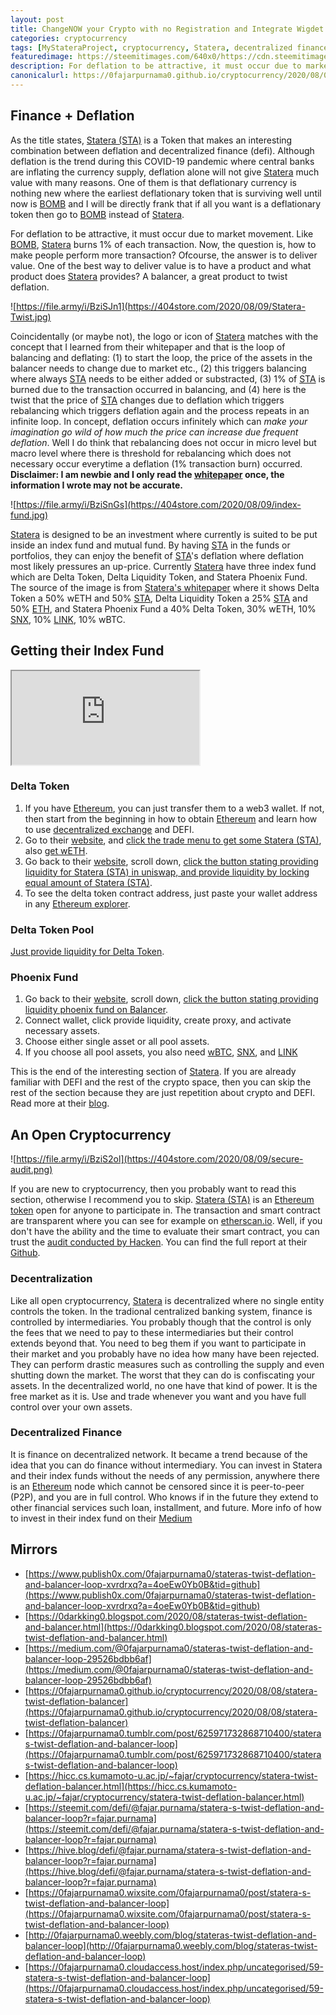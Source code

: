 ```yaml
---
layout: post
title: ChangeNOW your Crypto with no Registration and Integrate Wigdet on your Website
categories: cryptocurrency
tags: [MyStateraProject, cryptocurrency, Statera, decentralized finance, deflation, defi, Uniswap, Balancer]
featuredimage: https://steemitimages.com/640x0/https://cdn.steemitimages.com/DQmWNuHezFQN6tQqrSw5voh1Dwv3zssm6sKfxRMv13Y7PM2/Statera-Twist.jpg
description: For deflation to be attractive, it must occur due to market movement. Like BOMB, Statera burns 1% of each transaction. Now, the question is, how to make people perform more transaction? Ofcourse, the answer is to deliver value. One of the best way to deliver value is to have a product and what product does Statera provides? A balancer, a great product to twist deflation.
canonicalurl: https://0fajarpurnama0.github.io/cryptocurrency/2020/08/08/statera-twist-deflation-balancer
---
```


## Finance + Deflation

As the title states, [Statera (STA)](https://www.coingecko.com/en/coins/statera) is a Token that makes an interesting combination between deflation and decentralized finance (defi). Although deflation is the trend during this COVID-19 pandemic where central banks are inflating the currency supply, deflation alone will not give [Statera](https://stateratoken.com/) much value with many reasons. One of them is that deflationary currency is nothing new where the earliest deflationary token that is surviving well until now is [BOMB](https://bombtoken.com/) and I will be directly frank that if all you want is a deflationary token then go to [BOMB](https://bombtoken.com/) instead of [Statera](https://stateratoken.com/).

For deflation to be attractive, it must occur due to market movement. Like [BOMB](https://bombtoken.com/), [Statera](https://stateratoken.com/) burns 1% of each transaction. Now, the question is, how to make people perform more transaction? Ofcourse, the answer is to deliver value. One of the best way to deliver value is to have a product and what product does [Statera](https://stateratoken.com/) provides? A balancer, a great product to twist deflation.

![https://file.army/i/BziSJn1](https://404store.com/2020/08/09/Statera-Twist.jpg)

Coincidentally (or maybe not), the logo or icon of [Statera](https://stateratoken.com/) matches with the concept that I learned from their whitepaper and that is the loop of balancing and deflating: (1) to start the loop, the price of the assets in the balancer needs to change due to market etc., (2) this triggers balancing where always [STA](https://stateratoken.com/) needs to be either added or substracted, (3) 1% of [STA](https://stateratoken.com/) is burned due to the transaction occurred in balancing, and (4) here is the twist that the price of [STA](https://stateratoken.com/) changes due to deflation which triggers rebalancing which triggers deflation again and the process repeats in an infinite loop. In concept, deflation occurs infinitely which can _make your imagination go wild of how much the price can increase due frequent deflation_. Well I do think that rebalancing does not occur in micro level but macro level where there is threshold for rebalancing which does not necessary occur everytime a deflation (1% transaction burn) occurred. **Disclaimer: I am newbie and I only read the [whitepaper](https://stateratoken.com/assets/Statera_Whitepaper.pdf) once, the information I wrote may not be accurate.**



![https://file.army/i/BziSnGs](https://404store.com/2020/08/09/index-fund.jpg)

[Statera](https://stateratoken.com/) is designed to be an investment where currently is suited to be put inside an index fund and mutual fund. By having [STA](https://stateratoken.com/) in the funds or portfolios, they can enjoy the benefit of [STA](https://stateratoken.com/)'s deflation where deflation most likely pressures an up-price. Currently [Statera](https://stateratoken.com/) have three index fund which are Delta Token, Delta Liquidity Token, and Statera Phoenix Fund. The source of the image is from [Statera's whitepaper](https://stateratoken.com/assets/Statera_Whitepaper.pdf) where it shows Delta Token a 50% wETH and 50% [STA](https://www.coingecko.com/en/coins/statera), Delta Liquidity Token a 25% [STA](https://www.coingecko.com/en/coins/statera) and 50% [ETH](https://www.coingecko.com/en/coins/ethereum), and Statera Phoenix Fund a 40% Delta Token, 30% wETH, 10% [SNX](https://www.coingecko.com/en/coins/synthetix-network-token), 10% [LINK](https://www.coingecko.com/en/coins/chainlink), 10% wBTC.



## Getting their Index Fund

<div class="video-container"><iframe src="https://lbry.tv/$/embed/how-to-invest-in-statera-s-index-fund-on/db412e139c680a4b6165ab2143b07b4857084414" allowfullscreen=""></iframe></div>

### Delta Token

1.  If you have [Ethereum](https://www.ethereum.org/), you can just transfer them to a web3 wallet. If not, then start from the beginning in how to obtain [Ethereum](https://www.ethereum.org/) and learn how to use [decentralized exchange](https://open.lbry.com/@0fajarpurnama0:e/getting-started-with-dex-metamask-and:3?r=49eqY3oaSrHcwaDPyDHCSvwWFgFi7KZK) and DEFI.
2.  Go to their [website](https://stateratoken.com/), and [click the trade menu to get some Statera (STA)](https://app.uniswap.org/#/swap?outputCurrency=0xa7de087329bfcda5639247f96140f9dabe3deed1), also [get wETH](https://app.uniswap.org/#/swap?outputCurrency=0xc02aaa39b223fe8d0a0e5c4f27ead9083c756cc2).
3.  Go back to their [website](https://stateratoken.com/), scroll down, [click the button stating providing liquidity for Statera (STA) in uniswap, and provide liquidity by locking equal amount of Statera (STA)](https://app.uniswap.org/#/add/0xC02aaA39b223FE8D0A0e5C4F27eAD9083C756Cc2-0xa7DE087329BFcda5639247F96140f9DAbe3DeED1).
4.  To see the delta token contract address, just paste your wallet address in any [Ethereum explorer](https://etherscan.io/token/0x59f96b8571e3b11f859a09eaf5a790a138fc64d0?a=0xCf354A0012160bC5dAe441C49f0B2d7E4A4fFC96).

### Delta Token Pool

[Just provide liquidity for Delta Token](https://app.uniswap.org/#/add/0xC02aaA39b223FE8D0A0e5C4F27eAD9083C756Cc2/0x59F96b8571E3B11f859A09Eaf5a790A138FC64D0).

### Phoenix Fund

1.  Go back to their [website](https://stateratoken.com/), scroll down, [click the button stating providing liquidity phoenix fund on Balancer](https://pools.balancer.exchange/#/pool/0xcd461B73D5FC8eA1D69A600f44618BDFaC98364D).
2.  Connect wallet, click provide liquidity, create proxy, and activate necessary assets.
3.  Choose either single asset or all pool assets.
4.  If you choose all pool assets, you also need [wBTC](https://app.uniswap.org/#/swap?outputCurrency=0x2260fac5e5542a773aa44fbcfedf7c193bc2c599), [SNX](https://app.uniswap.org/#/swap?outputCurrency=0xc011a73ee8576fb46f5e1c5751ca3b9fe0af2a6f), and [LINK](https://app.uniswap.org/#/swap?outputCurrency=0x514910771af9ca656af840dff83e8264ecf986ca)

This is the end of the interesting section of [Statera](https://stateratoken.com/). If you are already familiar with DEFI and the rest of the crypto space, then you can skip the rest of the section because they are just repetition about crypto and DEFI. Read more at their [blog](https://www.publish0x.com/statera-project?a=4oeEw0Yb0B).

## An Open Cryptocurrency

![https://file.army/i/BziS2ol](https://404store.com/2020/08/09/secure-audit.png)

If you are new to cryptocurrency, then you probably want to read this section, otherwise I recommend you to skip. [Statera (STA)](https://www.coingecko.com/en/coins/statera) is an [Ethereum token](https://etherscan.io/token/0xa7DE087329BFcda5639247F96140f9DAbe3DeED1) open for anyone to participate in. The transaction and smart contract are transparent where you can see for example on [etherscan.io](https://etherscan.io/token/0xa7DE087329BFcda5639247F96140f9DAbe3DeED1). Well, if you don't have the ability and the time to evaluate their smart contract, you can trust the [audit conducted by Hacken](https://www.publish0x.com/statera-project/statera-audit-report-xyvejzz?a=4oeEw0Yb0B). You can find the full report at their [Github](https://github.com/StateraProject/statera-token/blob/master/Statera_SC_Audit_Report.pdf).



### Decentralization

Like all open cryptocurrency, [Statera](https://stateratoken.com/) is decentralized where no single entity controls the token. In the tradional centralized banking system, finance is controlled by intermediaries. You probably though that the control is only the fees that we need to pay to these intermediaries but their control extends beyond that. You need to beg them if you want to participate in their market and you probably have no idea how many have been rejected. They can perform drastic measures such as controlling the supply and even shutting down the market. The worst that they can do is confiscating your assets. In the decentralized world, no one have that kind of power. It is the free market as it is. Use and trade whenever you want and you have full control over your own assets.

### Decentralized Finance

It is finance on decentralized network. It became a trend because of the idea that you can do finance without intermediary. You can invest in Statera and their index funds without the needs of any permission, anywhere there is an [Ethereum](https://www.ethereum.org/) node which cannot be censored since it is peer-to-peer (P2P), and you are in full control. Who knows if in the future they extend to other financial services such loan, installment, and future. More info of how to invest in their index fund on their [Medium](https://medium.com/@stateraproject/investing-in-stateras-deflationary-index-fund-19c74947a0d5)

## Mirrors

*   [https://www.publish0x.com/0fajarpurnama0/stateras-twist-deflation-and-balancer-loop-xvrdrxq?a=4oeEw0Yb0B&tid=github](https://www.publish0x.com/0fajarpurnama0/stateras-twist-deflation-and-balancer-loop-xvrdrxq?a=4oeEw0Yb0B&tid=github)
*   [https://0darkking0.blogspot.com/2020/08/stateras-twist-deflation-and-balancer.html](https://0darkking0.blogspot.com/2020/08/stateras-twist-deflation-and-balancer.html)
*   [https://medium.com/@0fajarpurnama0/stateras-twist-deflation-and-balancer-loop-29526bdbb6af](https://medium.com/@0fajarpurnama0/stateras-twist-deflation-and-balancer-loop-29526bdbb6af)
*   [https://0fajarpurnama0.github.io/cryptocurrency/2020/08/08/statera-twist-deflation-balancer](https://0fajarpurnama0.github.io/cryptocurrency/2020/08/08/statera-twist-deflation-balancer)
*   [https://0fajarpurnama0.tumblr.com/post/625971732868710400/stateras-twist-deflation-and-balancer-loop](https://0fajarpurnama0.tumblr.com/post/625971732868710400/stateras-twist-deflation-and-balancer-loop)
*   [https://hicc.cs.kumamoto-u.ac.jp/~fajar/cryptocurrency/statera-twist-deflation-balancer.html](https://hicc.cs.kumamoto-u.ac.jp/~fajar/cryptocurrency/statera-twist-deflation-balancer.html)
*   [https://steemit.com/defi/@fajar.purnama/statera-s-twist-deflation-and-balancer-loop?r=fajar.purnama](https://steemit.com/defi/@fajar.purnama/statera-s-twist-deflation-and-balancer-loop?r=fajar.purnama)
*   [https://hive.blog/defi/@fajar.purnama/statera-s-twist-deflation-and-balancer-loop?r=fajar.purnama](https://hive.blog/defi/@fajar.purnama/statera-s-twist-deflation-and-balancer-loop?r=fajar.purnama)
*   [https://0fajarpurnama0.wixsite.com/0fajarpurnama0/post/statera-s-twist-deflation-and-balancer-loop](https://0fajarpurnama0.wixsite.com/0fajarpurnama0/post/statera-s-twist-deflation-and-balancer-loop)
*   [http://0fajarpurnama0.weebly.com/blog/stateras-twist-deflation-and-balancer-loop](http://0fajarpurnama0.weebly.com/blog/stateras-twist-deflation-and-balancer-loop)
*   [https://0fajarpurnama0.cloudaccess.host/index.php/uncategorised/59-statera-s-twist-deflation-and-balancer-loop](https://0fajarpurnama0.cloudaccess.host/index.php/uncategorised/59-statera-s-twist-deflation-and-balancer-loop)
